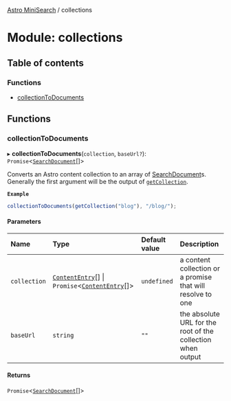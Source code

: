 [Astro MiniSearch](../README.md) / collections

# Module: collections

## Table of contents

### Functions

- [collectionToDocuments](collections.md#collectiontodocuments)

## Functions

### collectionToDocuments

▸ **collectionToDocuments**(`collection`, `baseUrl?`): `Promise`<[`SearchDocument`](types.md#searchdocument)[]\>

Converts an Astro content collection to an array of [SearchDocument](types.md#searchdocument)s.
Generally the first argument will be the output of
[`getCollection`](https://docs.astro.build/en/reference/api-reference/#getcollection).

**`Example`**

```ts
collectionToDocuments(getCollection("blog"), "/blog/");
```

#### Parameters

| Name | Type | Default value | Description |
| :------ | :------ | :------ | :------ |
| `collection` | [`ContentEntry`](types.md#contententry)[] \| `Promise`<[`ContentEntry`](types.md#contententry)[]\> | `undefined` | a content collection or a promise that will resolve to one |
| `baseUrl` | `string` | `""` | the absolute URL for the root of the collection when output |

#### Returns

`Promise`<[`SearchDocument`](types.md#searchdocument)[]\>

